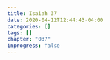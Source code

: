 ```yaml
---
title: Isaiah 37
date: 2020-04-12T12:44:43-04:00
categories: []
tags: []
chapter: "037"
inprogress: false
---
```


